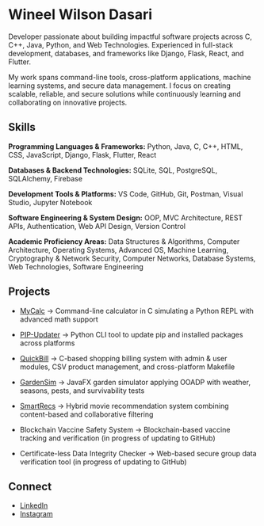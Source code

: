 # Wineel Wilson Dasari

Developer passionate about building impactful software projects across C, C++, Java, Python, and Web Technologies. Experienced in full-stack development, databases, and frameworks like Django, Flask, React, and Flutter.  

My work spans command-line tools, cross-platform applications, machine learning systems, and secure data management. I focus on creating scalable, reliable, and secure solutions while continuously learning and collaborating on innovative projects.  

## Skills

**Programming Languages & Frameworks:** Python, Java, C, C++, HTML, CSS, JavaScript, Django, Flask, Flutter, React  

**Databases & Backend Technologies:** SQLite, SQL, PostgreSQL, SQLAlchemy, Firebase  

**Development Tools & Platforms:** VS Code, GitHub, Git, Postman, Visual Studio, Jupyter Notebook  

**Software Engineering & System Design:** OOP, MVC Architecture, REST APIs, Authentication, Web API Design, Version Control  

**Academic Proficiency Areas:** Data Structures & Algorithms, Computer Architecture, Operating Systems, Advanced OS, Machine Learning, Cryptography & Network Security, Computer Networks, Database Systems, Web Technologies, Software Engineering  

## Projects

- [MyCalc](https://github.com/WINEEL/MyCalc) &rarr; Command-line calculator in C simulating a Python REPL with advanced math support  

- [PIP-Updater](https://github.com/WINEEL/PIP-Updater) &rarr; Python CLI tool to update pip and installed packages across platforms  

- [QuickBill](https://github.com/WINEEL/QuickBill) &rarr; C-based shopping billing system with admin & user modules, CSV product management, and cross-platform Makefile  

- [GardenSim](https://github.com/WINEEL/GardenSim) &rarr; JavaFX garden simulator applying OOADP with weather, seasons, pests, and survivability tests  

- [SmartRecs](https://github.com/WINEEL/SmartRecs) &rarr; Hybrid movie recommendation system combining content-based and collaborative filtering  

- Blockchain Vaccine Safety System &rarr; Blockchain-based vaccine tracking and verification (in progress of updating to GitHub)  

- Certificate-less Data Integrity Checker &rarr; Web-based secure group data verification tool (in progress of updating to GitHub)  

## Connect
- [LinkedIn](https://www.linkedin.com/in/wineel/)  
- [Instagram](https://www.instagram.com/wineel_10_/)  
